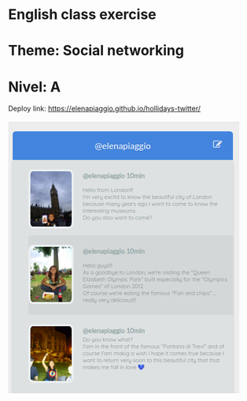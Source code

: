 # English class exercise
# Theme: Social networking
# Nivel: A

Deploy link:
https://elenapiaggio.github.io/hollidays-twitter/

![Screenshot](./img/screenshot.png "Screenshot")

